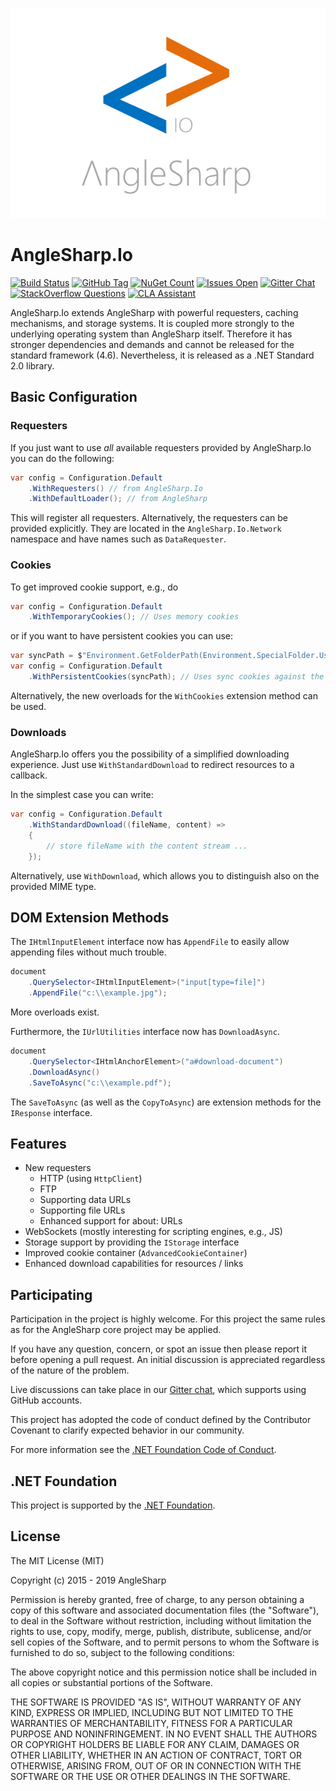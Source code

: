 ![logo](https://raw.githubusercontent.com/AngleSharp/AngleSharp.Io/master/header.png)

# AngleSharp.Io

[![Build Status](https://img.shields.io/appveyor/ci/FlorianRappl/AngleSharp-Io.svg?style=flat-square)](https://ci.appveyor.com/project/FlorianRappl/AngleSharp-Io)
[![GitHub Tag](https://img.shields.io/github/tag/AngleSharp/AngleSharp.Io.svg?style=flat-square)](https://github.com/AngleSharp/AngleSharp.Io/releases)
[![NuGet Count](https://img.shields.io/nuget/dt/AngleSharp.Io.svg?style=flat-square)](https://www.nuget.org/packages/AngleSharp.Io/)
[![Issues Open](https://img.shields.io/github/issues/AngleSharp/AngleSharp.Io.svg?style=flat-square)](https://github.com/AngleSharp/AngleSharp.Io/issues)
[![Gitter Chat](http://img.shields.io/badge/gitter-AngleSharp/AngleSharp-blue.svg?style=flat-square)](https://gitter.im/AngleSharp/AngleSharp)
[![StackOverflow Questions](https://img.shields.io/stackexchange/stackoverflow/t/anglesharp.svg?style=flat-square)](https://stackoverflow.com/tags/anglesharp)
[![CLA Assistant](https://cla-assistant.io/readme/badge/AngleSharp/AngleSharp.Io?style=flat-square)](https://cla-assistant.io/AngleSharp/AngleSharp.Io)

AngleSharp.Io extends AngleSharp with powerful requesters, caching mechanisms, and storage systems. It is coupled more strongly to the underlying operating system than AngleSharp itself. Therefore it has stronger dependencies and demands and cannot be released for the standard framework (4.6). Nevertheless, it is released as a .NET Standard 2.0 library.

## Basic Configuration

### Requesters

If you just want to use *all* available requesters provided by AngleSharp.Io you can do the following:

```cs
var config = Configuration.Default
    .WithRequesters() // from AngleSharp.Io
    .WithDefaultLoader(); // from AngleSharp
```

This will register all requesters. Alternatively, the requesters can be provided explicitly. They are located in the `AngleSharp.Io.Network` namespace and have names such as `DataRequester`.

### Cookies

To get improved cookie support, e.g., do

```cs
var config = Configuration.Default
    .WithTemporaryCookies(); // Uses memory cookies
```

or if you want to have persistent cookies you can use:

```cs
var syncPath = $"Environment.GetFolderPath(Environment.SpecialFolder.UserProfile)\\anglesharp.cookies";
var config = Configuration.Default
    .WithPersistentCookies(syncPath); // Uses sync cookies against the given path
```

Alternatively, the new overloads for the `WithCookies` extension method can be used.

### Downloads

AngleSharp.Io offers you the possibility of a simplified downloading experience. Just use `WithStandardDownload` to redirect resources to a callback.

In the simplest case you can write:

```cs
var config = Configuration.Default
    .WithStandardDownload((fileName, content) =>
    {
        // store fileName with the content stream ...
    });
```

Alternatively, use `WithDownload`, which allows you to distinguish also on the provided MIME type.

## DOM Extension Methods

The `IHtmlInputElement` interface now has `AppendFile` to easily allow appending files without much trouble.

```cs
document
    .QuerySelector<IHtmlInputElement>("input[type=file]")
    .AppendFile("c:\\example.jpg");
```

More overloads exist.

Furthermore, the `IUrlUtilities` interface now has `DownloadAsync`.

```cs
document
    .QuerySelector<IHtmlAnchorElement>("a#download-document")
    .DownloadAsync()
    .SaveToAsync("c:\\example.pdf");
```

The `SaveToAsync` (as well as the `CopyToAsync`) are extension methods for the `IResponse` interface.

## Features

- New requesters
  - HTTP (using `HttpClient`)
  - FTP
  - Supporting data URLs
  - Supporting file URLs
  - Enhanced support for about: URLs
- WebSockets (mostly interesting for scripting engines, e.g., JS)
- Storage support by providing the `IStorage` interface
- Improved cookie container (`AdvancedCookieContainer`)
- Enhanced download capabilities for resources / links

## Participating

Participation in the project is highly welcome. For this project the same rules as for the AngleSharp core project may be applied.

If you have any question, concern, or spot an issue then please report it before opening a pull request. An initial discussion is appreciated regardless of the nature of the problem.

Live discussions can take place in our [Gitter chat](https://gitter.im/AngleSharp/AngleSharp), which supports using GitHub accounts.

This project has adopted the code of conduct defined by the Contributor Covenant to clarify expected behavior in our community.

For more information see the [.NET Foundation Code of Conduct](https://dotnetfoundation.org/code-of-conduct).

## .NET Foundation

This project is supported by the [.NET Foundation](https://dotnetfoundation.org).

## License

The MIT License (MIT)

Copyright (c) 2015 - 2019 AngleSharp

Permission is hereby granted, free of charge, to any person obtaining a copy of this software and associated documentation files (the "Software"), to deal in the Software without restriction, including without limitation the rights to use, copy, modify, merge, publish, distribute, sublicense, and/or sell copies of the Software, and to permit persons to whom the Software is furnished to do so, subject to the following conditions:

The above copyright notice and this permission notice shall be included in all copies or substantial portions of the Software.

THE SOFTWARE IS PROVIDED "AS IS", WITHOUT WARRANTY OF ANY KIND, EXPRESS OR IMPLIED, INCLUDING BUT NOT LIMITED TO THE WARRANTIES OF MERCHANTABILITY, FITNESS FOR A PARTICULAR PURPOSE AND NONINFRINGEMENT. IN NO EVENT SHALL THE AUTHORS OR COPYRIGHT HOLDERS BE LIABLE FOR ANY CLAIM, DAMAGES OR OTHER LIABILITY, WHETHER IN AN ACTION OF CONTRACT, TORT OR OTHERWISE, ARISING FROM, OUT OF OR IN CONNECTION WITH THE SOFTWARE OR THE USE OR OTHER DEALINGS IN THE SOFTWARE.
